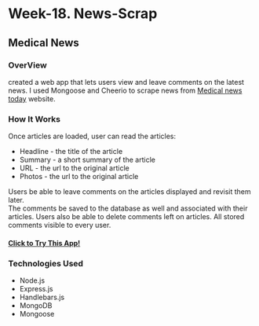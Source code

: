 # Week-18. News-Scrap
## Medical News 

### OverView
created a web app that lets users view and leave comments on the latest news. I used Mongoose and Cheerio to scrape news from [Medical news today](https://www.medicalnewstoday.com/) website. 

### How It Works

Once articles are loaded, user can read the articles:
* Headline - the title of the article
* Summary - a short summary of the article
* URL - the url to the original article
* Photos - the url to the original article

Users be able to leave comments on the articles displayed and revisit them later.           
The comments be saved to the database as well and associated with their articles.
Users also be able to delete comments left on articles. 
All stored comments visible to every user.

#### [Click to Try This App!](https://news-app2020.herokuapp.com)

### Technologies Used

* Node.js
* Express.js
* Handlebars.js
* MongoDB
* Mongoose